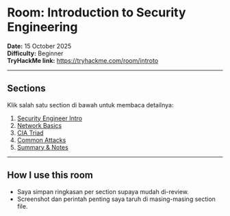 # Room: Introduction to Security Engineering

**Date:** 15 October 2025  
**Difficulty:** Beginner  
**TryHackMe link:** https://tryhackme.com/room/introto

---

## Sections
Klik salah satu section di bawah untuk membaca detailnya:

1. [Security Engineer Intro](security-engineer-intro.md)  
2. [Network Basics](02-network-basics.md)  
3. [CIA Triad](03-cia-triad.md)  
4. [Common Attacks](04-common-attacks.md)  
5. [Summary & Notes](05-concepts-summary.md)

---

## How I use this room
- Saya simpan ringkasan per section supaya mudah di-review.
- Screenshot dan perintah penting saya taruh di masing-masing section file.
